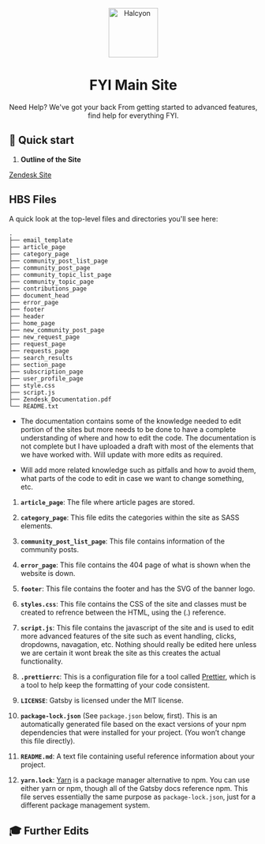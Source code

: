 <p align="center">
  <img alt="Halcyon" src="https://img2.gimm.io/aa6de38d-1afa-48c2-b319-1382f2876112/img.png" width="100" />
</p>
<h1 align="center">
  FYI Main Site 
</h1>
<p align="center">
  Need Help? We've got your back
From getting started to advanced features, find help for everything FYI.
</p>

## 🚀 Quick start

1.  **Outline of the Site**
  
[Zendesk Site](https://fyi.me/)
 
## HBS Files

A quick look at the top-level files and directories you'll see here:

    .
    ├── email_template
    ├── article_page
    ├── category_page
    ├── community_post_list_page
    ├── community_post_page
    ├── community_topic_list_page
    ├── community_topic_page
    ├── contributions_page
    ├── document_head
    ├── error_page
    ├── footer
    ├── header
    ├── home_page
    ├── new_community_post_page
    ├── new_request_page
    ├── request_page
    ├── requests_page
    ├── search_results
    ├── section_page
    ├── subscription_page
    ├── user_profile_page
    ├── style.css
    ├── script.js
    ├── Zendesk_Documentation.pdf
    └── README.txt
    
- The documentation contains some of the knowledge needed to edit portion of the sites but more needs to be done to have a complete understanding of where and how to edit the code. The documentation is not complete but I have uploaded a draft with most of the elements that we have worked with. Will update with more edits as required. 

- Will add more related knowledge such as pitfalls and how to avoid them, what parts of the code to edit in case we want to change something, etc. 
 
1.  **`article_page`**: The file where article pages are stored.

2.  **`category_page`**: This file edits the categories within the site as SASS elements. 

3.  **`community_post_list_page`**: This file contains information of the community posts. 

4.  **`error_page`**: This file contains the 404 page of what is shown when the website is down. 

5.  **`footer`**: This file contains the footer and has the SVG of the banner logo. 

6.  **`styles.css`**: This file contains the CSS of the site and classes must be created to refrence between the HTML, using the (.) reference.

7.  **`script.js`**: This file contains the javascript of the site and is used to edit more advanced features of the site such as event handling, clicks, dropdowns, navagation, etc. Nothing should really be edited here unless we are certain it wont break the site as this creates the actual functionality. 


5.  **`.prettierrc`**: This is a configuration file for a tool called [Prettier](https://prettier.io/), which is a tool to help keep the formatting of your code consistent.


9.  **`LICENSE`**: Gatsby is licensed under the MIT license.

10. **`package-lock.json`** (See `package.json` below, first). This is an automatically generated file based on the exact versions of your npm dependencies that were installed for your project. (You won’t change this file directly).


12. **`README.md`**: A text file containing useful reference information about your project.

13. **`yarn.lock`**: [Yarn](https://yarnpkg.com/) is a package manager alternative to npm. You can use either yarn or npm, though all of the Gatsby docs reference npm. This file serves essentially the same purpose as `package-lock.json`, just for a different package management system.

## 🎓 Further Edits
